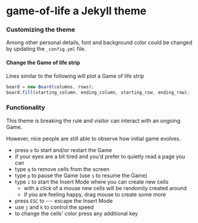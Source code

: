 # game-of-life a Jekyll theme

### Customizing the theme

Among other personal details, font and background color could be changed
by updating the `_config.yml` file.

#### Change the Game of life strip

Lines similar to the following will plot a Game of life strip

```js
board = new Board(columns, rows);
board.fill(starting_column, ending_column, starting_row, ending_row);
```

### Functionality

This theme is breaking the rule
and visitor can interact with an ongoing Game.

However, nice people are still able to observe how initial
game evolves.

- press `e` to start and/or restart the Game
- if your eyes are a bit tired and you'd prefer to quietly read a page you can
 - type `q` to remove cells from the screen
 - type `p` to pause the Game (use `s` to resume the Game)
- type `i` to start the Insert Mode where you can create new cells
  - with a click of a mouse new cells will be randomily created around
  - if you are feeling happy, drag mouse to create some more
- press `ESC` to --- escape the Insert Mode
- use `j` and `k` to control the speed
- to change the cells' color press any additional key
